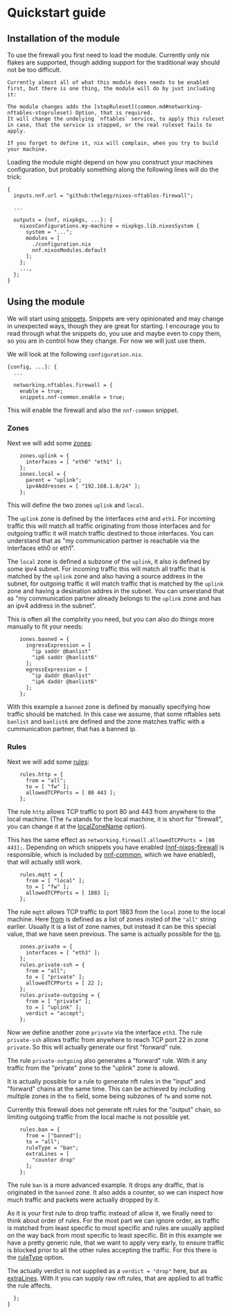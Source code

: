 # Quickstart guide

## Installation of the module
To use the firewall you first need to load the module.
Currently only nix flakes are supported, though adding support for the traditional way should not be too difficult.

```{note}
Currently almost all of what this module does needs to be enabled first, but there is one thing, the module will do by just including it:

The module changes adds the [stopRuleset](common.md#networking-nftables-stopruleset) Option, that is required.
It will change the undelying `nftables` service, to apply this ruleset in case, that the service is stopped, or the real ruleset fails to apply.

If you forget to define it, nix will complain, when you try to build your machine.
```

Loading the module might depend on how you construct your machines configuration, but probably something along the following lines will do the trick:
```
{
  inputs.nnf.url = "github:thelegy/nixos-nftables-firewall";

  ...

  outputs = {nnf, nixpkgs, ...}: {
    nixosConfigurations.my-machine = nixpkgs.lib.nixosSystem {
      system = "...";
      modules = [
        ./configuration.nix
        nnf.nixosModules.default
      ];
    };
    ...,
  };
}
```

## Using the module
We will start using [snippets](snippets).
Snippets are very opinionated and may change in unexpected ways, though they are great for starting.
I encourage you to read through what the snippets do, you use and maybe even to copy them, so you are in control how they change.
For now we will just use them.

We will look at the following `configuration.nix`.
```
{config, ...}: {
  ...

  networking.nftables.firewall = {
    enable = true;
    snippets.nnf-common.enable = true;
```
This will enable the firewall and also the `nnf-common` snippet.

### Zones
Next we will add some [zones](zones):
```
    zones.uplink = {
      interfaces = [ "eth0" "eth1" ];
    };
    zones.local = {
      parent = "uplink";
      ipv4Addresses = [ "192.168.1.0/24" ];
    };
```
This will define the two zones `uplink` and `local`.

The `uplink` zone is defined by the interfaces `eth0` and `eth1`.
For incoming traffic this will match all traffic originating from those interfaces and for outgoing traffic it will match traffic destined to those interfaces.
You can understand that as "my communication partner is reachable via the interfaces eth0 or eth1".

The `local` zone is defined a subzone of the `uplink`, it also is defined by some ipv4 subnet.
For incoming traffic this will match all traffic that is matched by the `uplink` zone and also having a source address in the subnet, for outgoing traffic it will match traffic that is matched by the `uplink` zone and having a desination addres in the subnet.
You can unserstand that as "my communication partner already belongs to the `uplink` zone and has an ipv4 address in the subnet".

This is often all the complxity you need, but you can also do things more manually to fit your needs:

```
    zones.banned = {
      ingressExpression = [
        "ip saddr @banlist"
        "ip6 saddr @banlist6"
      ];
      egressExpression = [
        "ip daddr @banlist"
        "ip6 daddr @banlist6"
      ];
    };
```
With this example a `banned` zone is defined by manually specifying how traffic should be matched.
In this case we assume, that some nftables sets `banlist` and `banlist6` are defined and the zone matches traffic with a cummunication partner, that has a banned ip.

### Rules
Next we will add some [rules](rules):
```
    rules.http = {
      from = "all";
      to = [ "fw" ];
      allowedTCPPorts = [ 80 443 ];
    };
```
The rule `http` allows TCP traffic to port 80 and 443 from anywhere to the local machine.
(The `fw` stands for the local machine, it is short for "firewall", you can change it at the [localZoneName](common.md/#networking-nftables-firewall-localzonename) option).

This has the same effect as `networking.firewall.allowedTCPPorts = [80 443];`.
Depending on which snippets you have enabled ([nnf-nixos-firewall](snippets.md#nnf-nixos-firewall) is responsible, which is included by [nnf-common](snippets.md#nnf-common), which we have enabled), that will actually still work.

```
    rules.mqtt = {
      from = [ "local" ];
      to = [ "fw" ];
      allowedTCPPorts = [ 1883 ];
    };
```
The rule `mqtt` allows TCP traffic to port 1883 from the `local` zone to the local machine.
Here [from](rules.md/#networking-nftables-firewall-rules-name-from) is defined as a list of zones insted of the `"all"` string earlier.
Usually it is a list of zone names, but instead it can be this special value, that we have seen previous.
The same is actually possible for the [to](rules.md/#networking-nftables-firewall-rules-name-to).

```
    zones.private = {
      interfaces = [ "eth3" ];
    };
    rules.private-ssh = {
      from = "all";
      to = [ "private" ];
      allowedTCPPorts = [ 22 ];
    };
    rules.private-outgoing = {
      from = [ "private" ];
      to = [ "uplink" ];
      verdict = "accept";
    };
```
Now we define another zone `private` via the interface `eth3`.
The rule `private-ssh` allows traffic from anywhere to reach TCP port 22 in zone `private`.
So this will actually generate our first "forward" rule.

The rule `private-outgoing` also generates a "forward" rule.
With it any traffic from the "private" zone to the "uplink" zone is allowd.

It is actually possible for a rule to generate nft rules in the "input" and "forward" chains at the same time.
This can be achieved by including multiple zones in the `to` field, some being subzones of `fw` and some not.

Currently this firewall does not generate nft rules for the "output" chain, so limiting outgoing traffic from the local mache is not possible yet.

```
    rules.ban = {
      from = ["banned"];
      to = "all";
      ruleType = "ban";
      extraLines = [
        "counter drop"
      ];
    };
```
The rule `ban` is a more advanced example.
It drops any draffic, that is originated in the `banned` zone.
It also adds a counter, so we can inspect how much traffic and packets were actually dropped by it.

As it is your first rule to drop traffic instead of allow it, we finally need to think about order of rules.
For the most part we can ignore order, as traffic is matched from least specific to most specific and rules are usually applied on the way back from most specific to least specific.
Bit in this example we have a pretty generic rule, that we want to apply very early, to ensure traffic is blocked prior to all the other rules accepting the traffic.
For this there is the [ruleType](rules.md/#networking-nftables-firewall-rules-name-ruletype) option.

The actually verdict is not supplied as a `verdict = "drop"` here, but as [extraLines](rules.md/#networking-nftables-firewall-rules-name-extralines).
With it you can supply raw nft rules, that are applied to all traffic the rule affects.

```
  };
}
```
